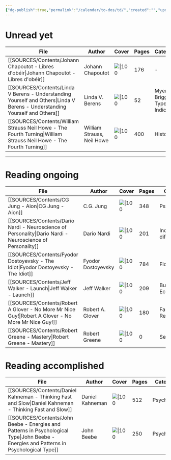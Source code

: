 ```yaml
---
{"dg-publish":true,"permalink":"/calendar/to-dos/td/","created":"","updated":"2023-02-24T19:32:17.337+01:00"}
---
```



# Unread yet 
| File                                                                                                                           | Author                     | Cover                                                                                                                      | Pages | Category                    |
| ------------------------------------------------------------------------------------------------------------------------------ | -------------------------- | -------------------------------------------------------------------------------------------------------------------------- | ----- | --------------------------- |
| [[SOURCES/Contents/Johann Chapoutot - Libres d'obéir\|Johann Chapoutot - Libres d'obéir]]                                   | Johann Chapoutot           | ![\|100](https://www.cairn.info/vign_rev/GALL_NRFB/GALL_CHAPO_2020_01.jpg)                                                 | 176   | \-                          |
| [[SOURCES/Contents/Linda V Berens - Understanding Yourself and Others\|Linda V Berens - Understanding Yourself and Others]] | Linda V. Berens            | ![\|100](https://books.google.com/books/content?id=7AbYVKn0_MYC&printsec=frontcover&img=1&zoom=1&edge=curl&source=gbs_api) | 52    | Myers-Briggs Type Indicator |
| [[SOURCES/Contents/William Strauss Neil Howe - The Fourth Turning\|William Strauss Neil Howe - The Fourth Turning]]         | William Strauss, Neil Howe | ![\|100](https://books.google.com/books/content?id=d8bBFGJq79sC&printsec=frontcover&img=1&zoom=1&edge=curl&source=gbs_api) | 400   | History                     |

---
# Reading ongoing 
| File                                                                                                         | Author             | Cover                                                                                                                      | Pages | Category               |
| ------------------------------------------------------------------------------------------------------------ | ------------------ | -------------------------------------------------------------------------------------------------------------------------- | ----- | ---------------------- |
| [[SOURCES/Contents/CG Jung - Aion\|CG Jung - Aion]]                                                       | C.G. Jung          | ![\|100](https://books.google.com/books/content?id=g7HgBQAAQBAJ&printsec=frontcover&img=1&zoom=1&edge=curl&source=gbs_api) | 348   | Psychology             |
| [[SOURCES/Contents/Dario Nardi - Neuroscience of Personality\|Dario Nardi - Neuroscience of Personality]] | Dario Nardi        | ![\|100](https://books.google.com/books/content?id=t-AhMwEACAAJ&printsec=frontcover&img=1&zoom=1&source=gbs_api)           | 201   | Individual differences |
| [[SOURCES/Contents/Fyodor Dostoyevsky - The Idiot\|Fyodor Dostoyevsky - The Idiot]]                       | Fyodor Dostoyevsky | ![\|100](https://books.google.com/books/content?id=70x4y1IPzEoC&printsec=frontcover&img=1&zoom=1&edge=curl&source=gbs_api) | 784   | Fiction                |
| [[SOURCES/Contents/Jeff Walker - Launch\|Jeff Walker - Launch]]                                           | Jeff Walker        | ![\|100](https://books.google.com/books/content?id=kXyrEAAAQBAJ&printsec=frontcover&img=1&zoom=1&edge=curl&source=gbs_api) | 209   | Business & Economics   |
| [[SOURCES/Contents/Robert A Glover - No More Mr Nice Guy!\|Robert A Glover - No More Mr Nice Guy!]]       | Robert A. Glover   | ![\|100](https://books.google.com/books/content?id=qWkHAAAACAAJ&printsec=frontcover&img=1&zoom=1&source=gbs_api)           | 180   | Family & Relationships |
| [[SOURCES/Contents/Robert Greene - Mastery\|Robert Greene - Mastery]]                                     | Robert Greene      | ![\|100](https://books.google.com/books/content?id=8auMEAAAQBAJ&printsec=frontcover&img=1&zoom=1&source=gbs_api)           | 0     | Self-Help              |

# Reading accomplished  
| File                                                                                                                                       | Author          | Cover                                                                                                                      | Pages | Category   |
| ------------------------------------------------------------------------------------------------------------------------------------------ | --------------- | -------------------------------------------------------------------------------------------------------------------------- | ----- | ---------- |
| [[SOURCES/Contents/Daniel Kahneman - Thinking Fast and Slow\|Daniel Kahneman - Thinking Fast and Slow]]                                 | Daniel Kahneman | ![\|100](https://books.google.com/books/content?id=ZuKTvERuPG8C&printsec=frontcover&img=1&zoom=1&edge=curl&source=gbs_api) | 512   | Psychology |
| [[SOURCES/Contents/John Beebe - Energies and Patterns in Psychological Type\|John Beebe - Energies and Patterns in Psychological Type]] | John Beebe      | ![\|100](https://books.google.com/books/content?id=fPYnjwEACAAJ&printsec=frontcover&img=1&zoom=1&source=gbs_api)           | 250   | Psychology |
